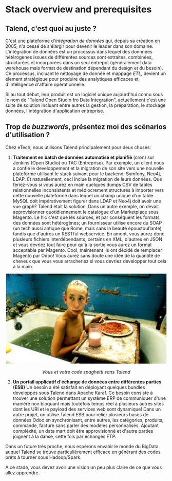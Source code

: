 # Stack overview and prerequisites

## Talend, c'est quoi au juste ?

C'est une plateforme d'*intégration de données* qui, depuis sa création en 2005, n'a cessé de s'élargir pour devenir le leader dans son domaine. L'intégration de données est un processus dans lequel des donnnées hétérogènes issues de différentes sources sont extraites, combinées, structurées et incorporées dans un seul entrepot (généralement data warehouse mais format de destination dépendant du design et du besoin). Ce processus, incluant le nettoyage de donnée  et mappage *ETL*, devient un élement stratégique pour produire des analytiques efficaces et d'intélligence d'affaire opérationnelle.

 Si au tout début, leur produit est un logiciel unique aujourd'hui connu sous le nom de "Talend Open Studio fro Data Integration", actuellement c'est une suite de solution incluant entre autres la gestion, la préparation, le stockage données, l'intégration d'application entreprise.




## Trop de *buzzwords*, présentez moi des scénarios d'utilisation ?
Chez eTech, nous utilisons Talend principalement pour deux choses: 
1. **Traitement en batch de données automatisé et planifié** (cron) sur Jenkins (Open Studio) ou TAC (Entreprise). Par exemple, un client nous a confié le developpement et la migration de son site vers une nouvelle plateforme utilisant le stack suivant pour le backend: Symfony, Neo4j, LDAP. Et naturellement, ceci inclue la migration de leurs données. Que feriez-vous si vous aurez en main quelques dumps CSV de tables relationnelles inconsistents et médiocrement structurés à importer vers cette nouvelle plateforme dans lequel un champ unique d'un table MySQL doit impérativement figurer dans LDAP et Neo4j doit avoir une vue graph? Talend était la solution.
Dans un autre exemple, on devait approvisionner quotidiennement le catalogue d'un Marketplace sous Magento. Le hic c'est que les sources, et par conséquent les formats, des données sont hétérogènes; un fournisseur utilise encore du SOAP (un tech aussi antique que Rome, mais sans la beauté époustouflante) tandis que d'autres un RESTful webservice. En amont, vous aurez donc plusieurs fichiers interdépendants, certains en XML, d'autres en JSON et vous devriez tout faire pour qu'à la sortie vous aurez un format acceptable par Magento. Cool, maintenant ils ont décidé de remplacer Magento par Odoo! Vous aurez sans doute une idée de la quantité de cheveux que vous vous arracheriez si vous devriez developper tout cela à la main.
<p align="center">
  <img width="500" height="280" src="screenshot/gummo-spaghetti.jpeg">
</p>
<p align="center">
    <em>Vous et votre code spaghetti sans Talend</em>
</p>

2. **Un portail applicatif d'échange de données entre différentes parties (ESB)** Un besoin a été satisfait en déployant quelques bundles developpés sous Talend dans Apache Karaf. Ce besoin consiste à trouver une solution permettant un système ERP de communiquer d'une manière non bloquant mais toutefois temps réel à plusieurs autres sites dont les URI et le payload des services web sont dynamique! Dans un autre projet, on utilise Talend ESB pour relier plusieurs bases de données Odoo en synchronisant, entre autres, les catégories, produits, commande, facture sans parler des modèles personnalisés. Ajoutant compléxité, un data mart doit être approvisionné et d'autre parties joignent à la danse, cette fois par échanges FTP.


Dans un future très proche, nous espérons envahir le monde du BigData auquel Talend se trouve particulièrement efficace en générant des codes prêts à tourner sous Hadoop/Spark.

A ce stade, vous devez avoir une vision un peu plus claire de ce que vous allez apprendre. 